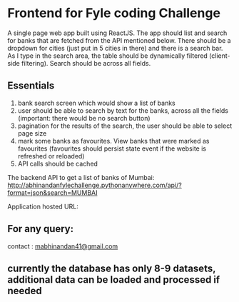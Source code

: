 # Frontend for Fyle coding Challenge
A single page web app built using ReactJS. The app should list and search for banks that are fetched from the API mentioned below. There should be a dropdown for cities (just put in 5 cities in there) and there is a search bar. As I type in the search area, the table should be dynamically filtered (client-side filtering). Search should be across all fields.

## Essentials
1.	bank search screen which would show a list of banks
2.	user should be able to search by text for the banks, across all the fields (important: there would be no search button)
3.	pagination for the results of the search, the user should be able to select page size
4.	mark some banks as favourites. View banks that were marked as favourites (favourites should persist state event if the website is refreshed or reloaded)
5.	API calls should be cached

The backend API to get a list of banks of Mumbai: http://abhinandanfylechallenge.pythonanywhere.com/api/?format=json&search=MUMBAI 

Application hosted URL: 

## For any query:
 contact : mabhinandan41@gmail.com

## currently the database has only 8-9 datasets, additional data can be loaded and processed if needed